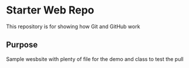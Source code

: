 # Starter Web Repo

This repository is for showing how Git and GitHub work

## Purpose

Sample wesbsite with plenty of file for the demo and class to test the pull
